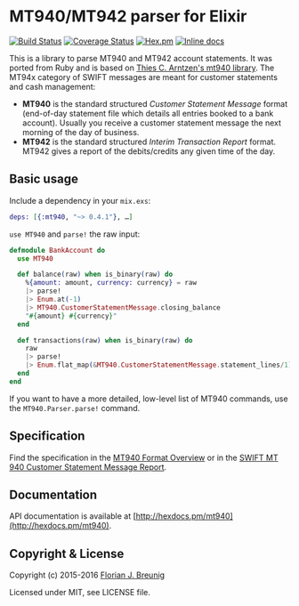 MT940/MT942 parser for Elixir
=============================

[![Build Status](https://travis-ci.org/my-flow/mt940.svg?branch=master)](https://travis-ci.org/my-flow/mt940)
[![Coverage Status](https://coveralls.io/repos/my-flow/mt940/badge.svg?branch=master)](https://coveralls.io/r/my-flow/mt940?branch=master)
[![Hex.pm](https://img.shields.io/hexpm/v/mt940.svg)](https://hex.pm/packages/mt940)
[![Inline docs](http://inch-ci.org/github/my-flow/mt940.svg)](http://inch-ci.org/github/my-flow/mt940)

This is a library to parse MT940 and MT942 account statements. It was ported from Ruby and is based on
[Thies C. Arntzen's mt940 library](https://github.com/betterplace/mt940_parser).
The MT94x category of SWIFT messages are meant for customer statements and cash management:
- **MT940** is the standard structured _Customer Statement Message_ format (end-of-day statement file which details all entries booked to a bank account). Usually you receive a customer statement message the next morning of the day of business.
- **MT942** is the standard structured _Interim Transaction Report_ format. MT942 gives a report of the debits/credits any given time of the day.

## Basic usage

Include a dependency in your `mix.exs`:

```elixir
deps: [{:mt940, "~> 0.4.1"}, …]
```

`use MT940` and `parse!` the raw input:

```elixir
defmodule BankAccount do
  use MT940

  def balance(raw) when is_binary(raw) do
    %{amount: amount, currency: currency} = raw
    |> parse!
    |> Enum.at(-1)
    |> MT940.CustomerStatementMessage.closing_balance
    "#{amount} #{currency}"
  end

  def transactions(raw) when is_binary(raw) do
    raw
    |> parse!
    |> Enum.flat_map(&MT940.CustomerStatementMessage.statement_lines/1)
  end
end
```

If you want to have a more detailed, low-level list of MT940 commands, use the
`MT940.Parser.parse!` command.


## Specification

Find the specification in the [MT940 Format Overview](http://www.sepaforcorporates.com/swift-for-corporates/account-statement-mt940-file-format-overview/)
or in the [SWIFT MT 940 Customer Statement Message Report](http://martin.hinner.info/bankconvert/swift_mt940_942.pdf).


## Documentation

API documentation is available at [http://hexdocs.pm/mt940](http://hexdocs.pm/mt940).


## Copyright & License

Copyright (c) 2015-2016 [Florian J. Breunig](http://www.my-flow.com)

Licensed under MIT, see LICENSE file.
